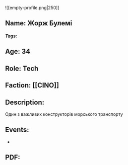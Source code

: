![[empty-profile.png|250]]
## Name: Жорж Булемі
##### Tags: 

## Age: 34
## Role: Tech
## Faction: [[CINO]]
## Description: 
Один з важливих конструкторів морського транспорту
## Events:
- 
## PDF:
